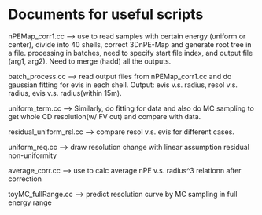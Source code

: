 # Documents for useful scripts 

nPEMap_corr1.cc  --> use to read samples with certain energy (uniform or center), divide into 40 shells, correct 3DnPE-Map and generate root tree in a file. processing in batches, need to specify start file index, and output file (arg1, arg2). Need to merge (hadd) all the outputs.

batch_process.cc --> read output files from nPEMap_corr1.cc and do gaussian fitting for evis in each shell. Output: evis v.s. radius, resol v.s. radius, evis v.s. radius(within 15m).

uniform_term.cc --> Similarly, do fitting for data and also do MC sampling to get whole CD resolution(w/ FV cut) and compare with data.

residual_uniform_rsl.cc --> compare resol v.s. evis for different cases.

uniform_req.cc --> draw resolution change with linear assumption residual non-uniformity

average_corr.cc --> use to calc average nPE v.s. radius^3 relationn after correction

toyMC_fullRange.cc --> predict resolution curve by MC sampling in full energy range
